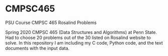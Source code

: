 # CMPSC465
PSU Course CMPSC 465 Rosalind Problems

Spring 2020 CMPSC 465 (Data Structures and Algorithms) at Penn State. Had to choose 20 problems out of the 30 listed on Rosalind website to solve. In this repository I am including my C code, Python code, and the text documents with the input data.
